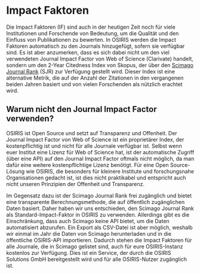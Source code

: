 # Impact Faktoren

Die Impact Faktoren (IF) sind auch in der heutigen Zeit noch für viele Institutionen und Forschende von Bedeutung, um die Qualität und den Einfluss von Publikationen zu bewerten. In OSIRIS werden die Impact Faktoren automatisch zu den Journals hinzugefügt, sofern sie verfügbar sind. Es ist aber anzumerken, dass es sich dabei nicht um den viel verwendeten Journal Impact Factor von Web of Science (Clarivate) handelt, sondern um den 2-Year Citedness Index von Skopus, der über den [Scimago Journal Rank](https://www.scimagojr.com/journalrank.php) (SJR) zur Verfügung gestellt wird. Dieser Index ist eine alternative Metrik, die auf der Anzahl der Zitationen in den vergangenen beiden Jahren basiert und von vielen Forschenden als nützlich erachtet wird.

## Warum nicht den Journal Impact Factor verwenden?

OSIRIS ist Open Source und setzt auf Transparenz und Offenheit. Der Journal Impact Factor von Web of Science ist ein proprietärer Index, der kostenpflichtig ist und nicht für alle Journale verfügbar ist. Selbst wenn euer Institut eine Lizenz für Web of Science hat, ist der automatische Zugriff (über eine API) auf den Journal Impact Factor oftmals nicht möglich, da man dafür eine weitere kostenpflichtige Lizenz benötigt. Für eine Open Source-Lösung wie OSIRIS, die besonders für kleinere Institute und forschungsnahe Organisationen gedacht ist, ist dies nicht praktikabel und entspricht auch nicht unseren Prinzipien der Offenheit und Transparenz.

Im Gegensatz dazu ist der Scimago Journal Rank frei zugänglich und bietet eine transparente Berechnungsmethode, die auf öffentlich zugänglichen Daten basiert. Daher haben wir uns entschieden, den Scimago Journal Rank als Standard-Impact-Faktor in OSIRIS zu verwenden. Allerdings gibt es die Einschränkung, dass auch Scimago keine API bietet, um die Daten automatisiert abzurufen. Ein Export als CSV-Datei ist aber möglich, weshalb wir einmal im Jahr die Daten von Scimago herunterladen und in die öffentliche OSIRIS-API importieren. Dadurch stehen die Impact Faktoren für alle Journale, die in Scimago gelistet sind, auch für eure OSIRIS-Instanz kostenlos zur Verfügung. Dies ist ein Service, der durch die OSIRIS Solutions GmbH bereitgestellt wird und für alle OSIRIS-Nutzer zugänglich ist.


